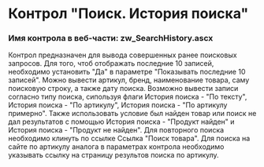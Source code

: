 ﻿---
description: 2.4.11.1
---
# Контрол "Поиск. История поиска"
### Имя контрола в веб-части: zw_SearchHistory.ascx
Контрол предназначен для вывода совершенных ранее поисковых запросов.
Для того, чтоб отображать последние 10 записей, необходимо установить "Да" в параметре "Показывать последние 10 записей".
Можно вывести артикул, бренд, наименование товара, саму поисковую строку, а также дату поиска.
Возможно вывести записи согласно типу поиска, сипользуя флаги История поиска - "По тексту", История поиска - "По артикулу", История поиска - "По артикулу примерно".
Также использовать условие был найден товар или поиск не дал результатов с помощью История поиска - "Продукт найден" и История поиска - "Продукт не найден".
Для повторного поиска необходимо клинуть по ссылке Ссылка "Поиск товара".
Для поиска на сайте по артикулу аналога в параметрах контрола необходимо указывать ссылку на страницу результов поиска по артикулу.
